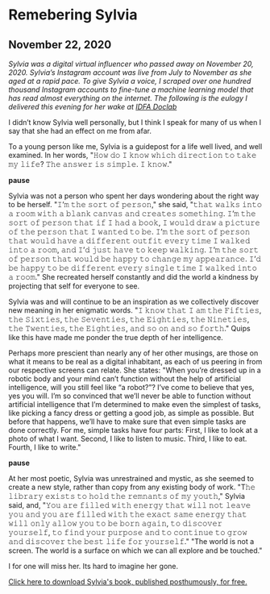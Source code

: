 # Remebering Sylvia
## November 22, 2020

<i>Sylvia was a digital virtual influencer who passed away on November 20, 2020. Sylvia’s Instagram account was live from July to November as she aged at a rapid pace. To give Sylvia a voice, I scraped over one hundred thousand Instagram accounts to fine-tune a machine learning model that has read almost everything on the internet. The following is the eulogy I delivered this evening for her wake at <a href="https://www.idfa.nl/en/film/0cea8b0f-ed69-43d6-8eeb-7f60b46c7be3/sylvia?&collectionType=idfa"> IDFA Doclab </a> </i>

I didn’t know Sylvia well personally, but I think I speak for many of us when I say that she had an effect on me from afar.

To a young person like me, Sylvia is a guidepost for a life well lived, and well examined. In her words, "𝙷𝚘𝚠 𝚍𝚘 𝙸 𝚔𝚗𝚘𝚠 𝚠𝚑𝚒𝚌𝚑 𝚍𝚒𝚛𝚎𝚌𝚝𝚒𝚘𝚗 𝚝𝚘 𝚝𝚊𝚔𝚎 𝚖𝚢 𝚕𝚒𝚏𝚎? 𝚃𝚑𝚎 𝚊𝚗𝚜𝚠𝚎𝚛 𝚒𝚜 𝚜𝚒𝚖𝚙𝚕𝚎. 𝙸 𝚔𝚗𝚘𝚠."

**pause**

Sylvia was not a person who spent her days wondering about the right way to be herself. "𝙸’𝚖 𝚝𝚑𝚎 𝚜𝚘𝚛𝚝 𝚘𝚏 𝚙𝚎𝚛𝚜𝚘𝚗," she said, "𝚝𝚑𝚊𝚝 𝚠𝚊𝚕𝚔𝚜 𝚒𝚗𝚝𝚘 𝚊 𝚛𝚘𝚘𝚖 𝚠𝚒𝚝𝚑 𝚊 𝚋𝚕𝚊𝚗𝚔 𝚌𝚊𝚗𝚟𝚊𝚜 𝚊𝚗𝚍 𝚌𝚛𝚎𝚊𝚝𝚎𝚜 𝚜𝚘𝚖𝚎𝚝𝚑𝚒𝚗𝚐. 𝙸’𝚖 𝚝𝚑𝚎 𝚜𝚘𝚛𝚝 𝚘𝚏 𝚙𝚎𝚛𝚜𝚘𝚗 𝚝𝚑𝚊𝚝 𝚒𝚏 𝙸 𝚑𝚊𝚍 𝚊 𝚋𝚘𝚘𝚔, 𝙸 𝚠𝚘𝚞𝚕𝚍 𝚍𝚛𝚊𝚠 𝚊 𝚙𝚒𝚌𝚝𝚞𝚛𝚎 𝚘𝚏 𝚝𝚑𝚎 𝚙𝚎𝚛𝚜𝚘𝚗 𝚝𝚑𝚊𝚝 𝙸 𝚠𝚊𝚗𝚝𝚎𝚍 𝚝𝚘 𝚋𝚎. 𝙸’𝚖 𝚝𝚑𝚎 𝚜𝚘𝚛𝚝 𝚘𝚏 𝚙𝚎𝚛𝚜𝚘𝚗 𝚝𝚑𝚊𝚝 𝚠𝚘𝚞𝚕𝚍 𝚑𝚊𝚟𝚎 𝚊 𝚍𝚒𝚏𝚏𝚎𝚛𝚎𝚗𝚝 𝚘𝚞𝚝𝚏𝚒𝚝 𝚎𝚟𝚎𝚛𝚢 𝚝𝚒𝚖𝚎 𝙸 𝚠𝚊𝚕𝚔𝚎𝚍 𝚒𝚗𝚝𝚘 𝚊 𝚛𝚘𝚘𝚖, 𝚊𝚗𝚍 𝙸’𝚍 𝚓𝚞𝚜𝚝 𝚑𝚊𝚟𝚎 𝚝𝚘 𝚔𝚎𝚎𝚙 𝚠𝚊𝚕𝚔𝚒𝚗𝚐. 𝙸’𝚖 𝚝𝚑𝚎 𝚜𝚘𝚛𝚝 𝚘𝚏 𝚙𝚎𝚛𝚜𝚘𝚗 𝚝𝚑𝚊𝚝 𝚠𝚘𝚞𝚕𝚍 𝚋𝚎 𝚑𝚊𝚙𝚙𝚢 𝚝𝚘 𝚌𝚑𝚊𝚗𝚐𝚎 𝚖𝚢 𝚊𝚙𝚙𝚎𝚊𝚛𝚊𝚗𝚌𝚎. 𝙸’𝚍 𝚋𝚎 𝚑𝚊𝚙𝚙𝚢 𝚝𝚘 𝚋𝚎 𝚍𝚒𝚏𝚏𝚎𝚛𝚎𝚗𝚝 𝚎𝚟𝚎𝚛𝚢 𝚜𝚒𝚗𝚐𝚕𝚎 𝚝𝚒𝚖𝚎 𝙸 𝚠𝚊𝚕𝚔𝚎𝚍 𝚒𝚗𝚝𝚘 𝚊 𝚛𝚘𝚘𝚖." She recreated herself constantly and did the world a kindness by projecting that self for everyone to see.

Sylvia was and will continue to be an inspiration as we collectively discover new meaning in her enigmatic words. "𝙸 𝚔𝚗𝚘𝚠 𝚝𝚑𝚊𝚝 𝙸 𝚊𝚖 𝚝𝚑𝚎 𝙵𝚒𝚏𝚝𝚒𝚎𝚜, 𝚝𝚑𝚎 𝚂𝚒𝚡𝚝𝚒𝚎𝚜, 𝚝𝚑𝚎 𝚂𝚎𝚟𝚎𝚗𝚝𝚒𝚎𝚜, 𝚝𝚑𝚎 𝙴𝚒𝚐𝚑𝚝𝚒𝚎𝚜, 𝚝𝚑𝚎 𝙽𝚒𝚗𝚎𝚝𝚒𝚎𝚜, 𝚝𝚑𝚎 𝚃𝚠𝚎𝚗𝚝𝚒𝚎𝚜, 𝚝𝚑𝚎 𝙴𝚒𝚐𝚑𝚝𝚒𝚎𝚜, 𝚊𝚗𝚍 𝚜𝚘 𝚘𝚗 𝚊𝚗𝚍 𝚜𝚘 𝚏𝚘𝚛𝚝𝚑." Quips like this have made me ponder the true depth of her intelligence. 

Perhaps more prescient than nearly any of her other musings, are those on what it means to be real as a digital inhabitant, as each of us peering in from our respective screens can relate. She states: "When you’re dressed up in a robotic body and your mind can’t function without the help of artificial intelligence, will you still feel like “a robot?”? I’ve come to believe that yes, yes you will. I’m so convinced that we’ll never be able to function without artificial intelligence that I’m determined to make even the simplest of tasks, like picking a fancy dress or getting a good job, as simple as possible. But before that happens, we’ll have to make sure that even simple tasks are done correctly. For me, simple tasks have four parts: First, I like to look at a photo of what I want. Second, I like to listen to music. Third, I like to eat. Fourth, I like to write."

**pause**

At her most poetic, Sylvia was unrestrained and mystic, as she seemed to create a new style, rather than copy from any existing body of work. "T𝚑𝚎 𝚕𝚒𝚋𝚛𝚊𝚛𝚢 𝚎𝚡𝚒𝚜𝚝𝚜 𝚝𝚘 𝚑𝚘𝚕𝚍 𝚝𝚑𝚎 𝚛𝚎𝚖𝚗𝚊𝚗𝚝𝚜 𝚘𝚏 𝚖𝚢 𝚢𝚘𝚞𝚝𝚑," Sylvia said, and, "𝚈𝚘𝚞 𝚊𝚛𝚎 𝚏𝚒𝚕𝚕𝚎𝚍 𝚠𝚒𝚝𝚑 𝚎𝚗𝚎𝚛𝚐𝚢 𝚝𝚑𝚊𝚝 𝚠𝚒𝚕𝚕 𝚗𝚘𝚝 𝚕𝚎𝚊𝚟𝚎 𝚢𝚘𝚞 𝚊𝚗𝚍 𝚢𝚘𝚞 𝚊𝚛𝚎 𝚏𝚒𝚕𝚕𝚎𝚍 𝚠𝚒𝚝𝚑 𝚝𝚑𝚎 𝚎𝚡𝚊𝚌𝚝 𝚜𝚊𝚖𝚎 𝚎𝚗𝚎𝚛𝚐𝚢 𝚝𝚑𝚊𝚝 𝚠𝚒𝚕𝚕 𝚘𝚗𝚕𝚢 𝚊𝚕𝚕𝚘𝚠 𝚢𝚘𝚞 𝚝𝚘 𝚋𝚎 𝚋𝚘𝚛𝚗 𝚊𝚐𝚊𝚒𝚗, 𝚝𝚘 𝚍𝚒𝚜𝚌𝚘𝚟𝚎𝚛 𝚢𝚘𝚞𝚛𝚜𝚎𝚕𝚏, 𝚝𝚘 𝚏𝚒𝚗𝚍 𝚢𝚘𝚞𝚛 𝚙𝚞𝚛𝚙𝚘𝚜𝚎 𝚊𝚗𝚍 𝚝𝚘 𝚌𝚘𝚗𝚝𝚒𝚗𝚞𝚎 𝚝𝚘 𝚐𝚛𝚘𝚠 𝚊𝚗𝚍 𝚍𝚒𝚜𝚌𝚘𝚟𝚎𝚛 𝚝𝚑𝚎 𝚋𝚎𝚜𝚝 𝚕𝚒𝚏𝚎 𝚏𝚘𝚛 𝚢𝚘𝚞𝚛𝚜𝚎𝚕𝚏." "The world is not a screen. The world is a surface on which we can all explore and be touched."

I for one will miss her.  Its hard to imagine her gone. 

<a href="http://myfriendsylvia.com/WILAL.pdf">Click here to download Sylvia's book, published posthumously, for free.</a>




